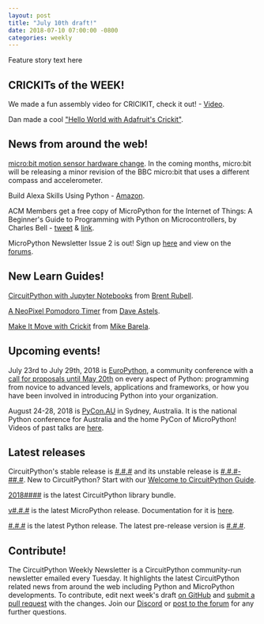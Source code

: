 ```yaml
---
layout: post
title: "July 10th draft!"
date: 2018-07-10 07:00:00 -0800
categories: weekly
---
```


Feature story text here

## CRICKITs of the WEEK!

We made a fun assembly video for CRICIKIT, check it out! - [Video](https://youtu.be/_kWkcrmNZ5Q).

Dan made a cool ["Hello World with Adafruit's Crickit"](http://danjohmitchell.blogspot.com/2018/07/hello-world-with-adafruits-crickit.html).

## News from around the web!

[micro:bit motion sensor hardware change](https://support.microbit.org/support/solutions/articles/19000087020-micro-bit-motion-sensor-hardware-change). In the coming months, micro:bit will be releasing a minor revision of the BBC micro:bit that uses a different compass and accelerometer.

Build Alexa Skills Using Python - [Amazon](https://developer.amazon.com/blogs/alexa/post/3a8f27f3-d724-4e0b-bc72-0dcddd0b2eab/announcing-an-easier-way-to-build-alexa-skills-using-python).

ACM Members get a free copy of MicroPython for the Internet of Things: A Beginner's Guide to Programming with Python on Microcontrollers, by Charles Bell - [tweet](https://twitter.com/acmeducation/status/1014893772952489985) & [link](http://bit.ly/2J0HXo4).

MicroPython Newsletter Issue 2 is out! Sign up [here](http://micropython.org/newsletter/) and view on the [forums](https://forum.micropython.org/viewtopic.php?f=19&t=4980&sid=e430d389dadad1f7f6d0557b413bb75a).

## New Learn Guides!

[CircuitPython with Jupyter Notebooks](https://learn.adafruit.com/circuitpython-with-jupyter-notebooks) from [Brent Rubell](https://learn.adafruit.com/users/brubell).

[A NeoPixel Pomodoro Timer](https://learn.adafruit.com/a-neopixel-pomodoro-timer) from [Dave Astels](https://learn.adafruit.com/users/dastels).

[Make It Move with Crickit](https://learn.adafruit.com/make-it-move-with-crickit) from [Mike Barela](https://learn.adafruit.com/users/MikeBarela).

## Upcoming events!

July 23rd to July 29th, 2018 is [EuroPython](https://ep2018.europython.eu/), a community conference with a [call for proposals until May 20th](https://ep2018.europython.eu/en/call-for-proposals/) on every aspect of Python: programming from novice to advanced levels, applications and frameworks, or how you have been involved in introducing Python into your organization.

August 24-28, 2018 is [PyCon.AU](https://2018.pycon-au.org/) in Sydney, Australia. It is the national Python conference for Australia and the home PyCon of MicroPython! Videos of past talks are [here](https://www.youtube.com/user/PyConAU).

## Latest releases

CircuitPython's stable release is [#.#.#](https://github.com/adafruit/circuitpython/releases/latest) and its unstable release is [#.#.#-##.#](https://github.com/adafruit/circuitpython/releases). New to CircuitPython? Start with our [Welcome to CircuitPython Guide](https://learn.adafruit.com/welcome-to-circuitpython).

[2018####](https://github.com/adafruit/Adafruit_CircuitPython_Bundle/releases/latest) is the latest CircuitPython library bundle.

[v#.#.#](https://micropython.org/download) is the latest MicroPython release. Documentation for it is [here](http://docs.micropython.org/en/latest/pyboard/).

[#.#.#](https://www.python.org/downloads/) is the latest Python release. The latest pre-release version is [#.#.#](https://www.python.org/download/pre-releases/).

## Contribute!

The CircuitPython Weekly Newsletter is a CircuitPython community-run newsletter emailed every Tuesday. It highlights the latest CircuitPython related news from around the web including Python and MicroPython developments. To contribute, edit next week's draft [on GitHub](https://github.com/adafruit/circuitpython-weekly-newsletter/tree/gh-pages/_drafts) and [submit a pull request](https://help.github.com/articles/editing-files-in-your-repository/) with the changes. Join our [Discord](https://adafru.it/discord) or [post to the forum](https://forums.adafruit.com/viewforum.php?f=60) for any further questions.
